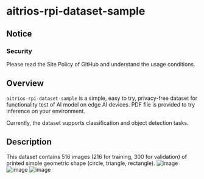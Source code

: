 # aitrios-rpi-dataset-sample

## Notice

### Security

Please read the Site Policy of GitHub and understand the usage conditions.

## Overview

`aitrios-rpi-dataset-sample` is a simple, easy to try, privacy-free dataset for functionality test of AI model on edge AI devices.
PDF file is provided to try inference on your environment.

Currently, the dataset supports classification and object detection tasks.

## Description

This dataset contains 516 images (216 for training, 300 for validation) of printed simple geometric shape (circle, triangle, rectangle).
![image](https://github.com/user-attachments/assets/8e86aebd-cccc-446f-ad0d-0fc49cddbe0b)
![image](https://github.com/user-attachments/assets/116b36c5-fdc1-472d-a10f-a005b1134257)
![image](https://github.com/user-attachments/assets/a19c3062-8eb5-49d2-bf5f-24bc1fd91157)